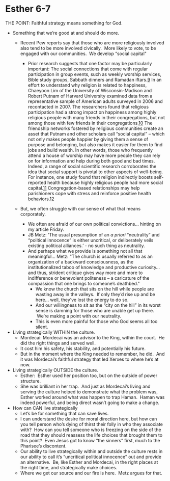 # Esther 6-7

THE POINT: Faithful strategy means something for God.

* Something that we’re good at and should do more.
	* Recent Pew reports say that those who are more religiously involved also tend to be more involved civically.  More likely to vote, to be engaged with our communities.  We develop “social capital"
		* Prior research suggests that one factor may be particularly important: The social connections that come with regular participation in group events, such as weekly worship services, Bible study groups, Sabbath dinners and Ramadan iftars.[9](https://www.pewforum.org/2019/01/31/religions-relationship-to-happiness-civic-engagement-and-health-around-the-world/#fn-31143-9) In an effort to understand why religion is related to happiness, Chaeyoon Lim of the University of Wisconsin-Madison and Robert Putnam of Harvard University examined data from a representative sample of American adults surveyed in 2006 and recontacted in 2007. The researchers found that religious participation had a strong impact on happiness among highly religious people with many friends in their congregations, but not among those with few friends in their congregations.[10](https://www.pewforum.org/2019/01/31/religions-relationship-to-happiness-civic-engagement-and-health-around-the-world/#fn-31143-10)
			The friendship networks fostered by religious communities create an asset that Putnam and other scholars call “social capital” – which not only makes people happier by giving them a sense of purpose and belonging, but also makes it easier for them to find jobs and build wealth. In other words, those who frequently attend a house of worship may have more people they can rely on for information and help during both good and bad times. Indeed, a range of social scientific research corroborates the idea that social support is pivotal to other aspects of well-being. For instance, one study found that religion indirectly boosts self-reported health because highly religious people had more social capital.[11](https://www.pewforum.org/2019/01/31/religions-relationship-to-happiness-civic-engagement-and-health-around-the-world/#fn-31143-11) Congregation-based relationships may help parishioners cope with stress and reinforce positive health behaviors.[12](https://www.pewforum.org/2019/01/31/religions-relationship-to-happiness-civic-engagement-and-health-around-the-world/#fn-31143-12)
			
	* But, we often struggle with our sense of what that means corporately.
		* We often are afraid of our own political convictions… hinting on my article Friday.
		* JB Metz: 'The usual presumption of an _a priori_ “neutrality” and “political innocence” is either uncritical, or deliberately veils existing political alliances.’ - no such thing as neutrality.
		* And perhaps what we provide is something not all that meaningful… Metz: "The church is usually referred to as an organization of a backward consciousness, as the institutionalized taboo of knowledge and productive curiosity… and thus, strident critique gives way more and more to indifference or benevolent politeness – a caricature of the compassion that one brings to someone’s deathbed."
			* We know the church that sits on the hill while people are wasting away in the valleys.  If only they’d rise up and be here… well, they’ve lost the energy to do so.
			* And our willingness to sit as the “city on the hill” in its worst sense is damning for those who are unable get up there.  We’re making a point with our neutrality.
			* This is even more painful for those who God seems all too silent.  
* Living strategically WITHIN the culture.
	* Mordecai: Mordecai was an advisor to the King, within the court.  He did the right things and served well.  
	* It cost him his safety, his stability, and potentially his future.
	* But in the moment where the King needed to remember, he did.  And it was Mordecai’s faithful strategy that led Xerxes to where he’s at now.
* Living strategically OUTSIDE the culture.
	* Esther:  Esther used her position too, but on the outside of power structure.
	* She was brilliant in her trap.  And just as Mordecai’s living and serving the culture helped to demonstrate what the problem was, Esther worked around what was happen to trap Haman.  Haman was indeed powerful, and being direct wasn’t going to make a change.
* How can CAN live strategically
	* Let’s be for something that can save lives.
	* I can understand the desire for moral direction here, but how can you tell person who’s dying of thirst their folly in who they associate with?  How can you tell someone who is freezing on the side of the road that they should reassess the life choices that brought them to this point?  Even Jesus got to know “the sinners” first, much to the Pharisee’s discontent.
	* Our ability to live strategically within and outside the culture rests in our ability to call it’s “uncritical political innocence” out and provide an alternative.  Be, like Esther and Mordecai, in the right places at the right time, and strategically make choices.
	* Where we get our source and our fire is here.  Metz argues for that.
